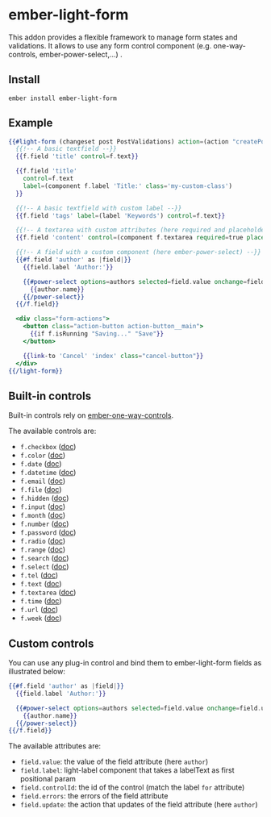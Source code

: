 # ember-light-form

This addon provides a flexible framework to manage form states and validations.
It allows to use any form control component (e.g. one-way-controls, ember-power-select,...) .

## Install

```
ember install ember-light-form
```

## Example

```hbs
{{#light-form (changeset post PostValidations) action=(action "createPost") as |f| }}
  {{!-- A basic textfield --}}
  {{f.field 'title' control=f.text}}

  {{f.field 'title'
    control=f.text
    label=(component f.label 'Title:' class='my-custom-class')
  }}

  {{!-- A basic textfield with custom label --}}
  {{f.field 'tags' label=(label 'Keywords') control=f.text}}

  {{!-- A textarea with custom attributes (here required and placeholder) --}}
  {{f.field 'content' control=(component f.textarea required=true placeholder='Your content')}}

  {{!-- A field with a custom component (here ember-power-select) --}}
  {{#f.field 'author' as |field|}}
    {{field.label 'Author:'}}

    {{#power-select options=authors selected=field.value onchange=field.update as |author|}}
      {{author.name}}
    {{/power-select}}
  {{/f.field}}

  <div class="form-actions">
    <button class="action-button action-button__main">
      {{if f.isRunning "Saving..." "Save"}}
    </button>

    {{link-to 'Cancel' 'index' class="cancel-button"}}
  </div>
{{/light-form}}
```

## Built-in controls

Built-in controls rely on [ember-one-way-controls](https://github.com/DockYard/ember-one-way-controls/).

The available controls are:

* `f.checkbox` ([doc](https://github.com/DockYard/ember-one-way-controls/blob/master/docs/one-way-checkbox.md))
* `f.color` ([doc](https://github.com/DockYard/ember-one-way-controls/blob/master/docs/one-way-input.md))
* `f.date` ([doc](https://github.com/DockYard/ember-one-way-controls/blob/master/docs/one-way-input.md))
* `f.datetime` ([doc](https://github.com/DockYard/ember-one-way-controls/blob/master/docs/one-way-input.md))
* `f.email` ([doc](https://github.com/DockYard/ember-one-way-controls/blob/master/docs/one-way-input.md))
* `f.file` ([doc](https://github.com/DockYard/ember-one-way-controls/blob/master/docs/one-way-input.md))
* `f.hidden` ([doc](https://github.com/DockYard/ember-one-way-controls/blob/master/docs/one-way-input.md))
* `f.input` ([doc](https://github.com/DockYard/ember-one-way-controls/blob/master/docs/one-way-input.md))
* `f.month` ([doc](https://github.com/DockYard/ember-one-way-controls/blob/master/docs/one-way-input.md))
* `f.number` ([doc](https://github.com/DockYard/ember-one-way-controls/blob/master/docs/one-way-input.md))
* `f.password` ([doc](https://github.com/DockYard/ember-one-way-controls/blob/master/docs/one-way-input.md))
* `f.radio` ([doc](https://github.com/DockYard/ember-one-way-controls/blob/master/docs/one-way-radio.md))
* `f.range` ([doc](https://github.com/DockYard/ember-one-way-controls/blob/master/docs/one-way-input.md))
* `f.search` ([doc](https://github.com/DockYard/ember-one-way-controls/blob/master/docs/one-way-input.md))
* `f.select` ([doc](https://github.com/DockYard/ember-one-way-controls/blob/master/docs/one-way-select.md))
* `f.tel` ([doc](https://github.com/DockYard/ember-one-way-controls/blob/master/docs/one-way-input.md))
* `f.text` ([doc](https://github.com/DockYard/ember-one-way-controls/blob/master/docs/one-way-input.md))
* `f.textarea` ([doc](https://github.com/DockYard/ember-one-way-controls/blob/master/docs/one-way-textarea.md))
* `f.time` ([doc](https://github.com/DockYard/ember-one-way-controls/blob/master/docs/one-way-input.md))
* `f.url` ([doc](https://github.com/DockYard/ember-one-way-controls/blob/master/docs/one-way-input.md))
* `f.week` ([doc](https://github.com/DockYard/ember-one-way-controls/blob/master/docs/one-way-input.md))

## Custom controls

You can use any plug-in control and bind them to ember-light-form fields as illustrated below:

```hbs
{{#f.field 'author' as |field|}}
  {{field.label 'Author:'}}

  {{#power-select options=authors selected=field.value onchange=field.update as |author|}}
    {{author.name}}
  {{/power-select}}
{{/f.field}}
```

The available attributes are:

* `field.value`: the value of the field attribute (here `author`)
* `field.label`: light-label component that takes a labelText as first positional param
* `field.controlId`: the id of the control (match the label `for` attribute)
* `field.errors`: the errors of the field attribute
* `field.update`: the action that updates of the field attribute (here `author`)

